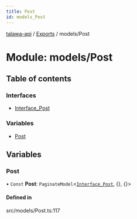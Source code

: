 ```yaml
---
title: Post
id: models_Post
---
```

[talawa-api](../README.md) / [Exports](../modules.md) / models/Post

# Module: models/Post

## Table of contents

### Interfaces

- [Interface\_Post](../interfaces/models_Post.Interface_Post.md)

### Variables

- [Post](models_Post.md#post)

## Variables

### Post

• `Const` **Post**: `PaginateModel`<[`Interface_Post`](../interfaces/models_Post.Interface_Post.md), {}, {}\>

#### Defined in

src/models/Post.ts:117
